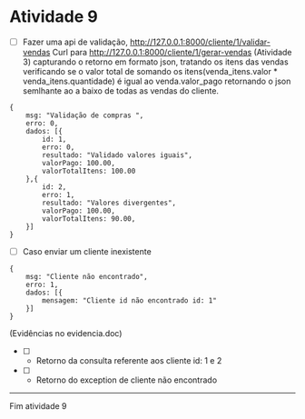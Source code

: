 # Atividade 9

- [ ] Fazer uma api de validação, http://127.0.0.1:8000/cliente/1/validar-vendas Curl para http://127.0.0.1:8000/cliente/1/gerar-vendas (Atividade 3) capturando o retorno em formato json, tratando os itens das vendas verificando se o valor total de somando os itens(venda_itens.valor * venda_itens.quantidade) é igual ao venda.valor_pago  retornando o json semlhante ao a baixo de todas as vendas do cliente. 


```
{
    msg: "Validação de compras ",
    erro: 0,
    dados: [{
        id: 1,
        erro: 0,
        resultado: "Validado valores iguais",
        valorPago: 100.00,
        valorTotalItens: 100.00
    },{
        id: 2,
        erro: 1,
        resultado: "Valores divergentes",
        valorPago: 100.00,
        valorTotalItens: 90.00,
    }]
}
```

- [ ] Caso enviar um cliente inexistente 

```
{
    msg: "Cliente não encontrado",
    erro: 1,
    dados: [{
        mensagem: "Cliente id não encontrado id: 1"
    }]
}
```

(Evidências no evidencia.doc)

- [ ] - Retorno da consulta referente aos cliente id: 1 e 2
- [ ] - Retorno do exception de cliente não encontrado

---

Fim atividade 9